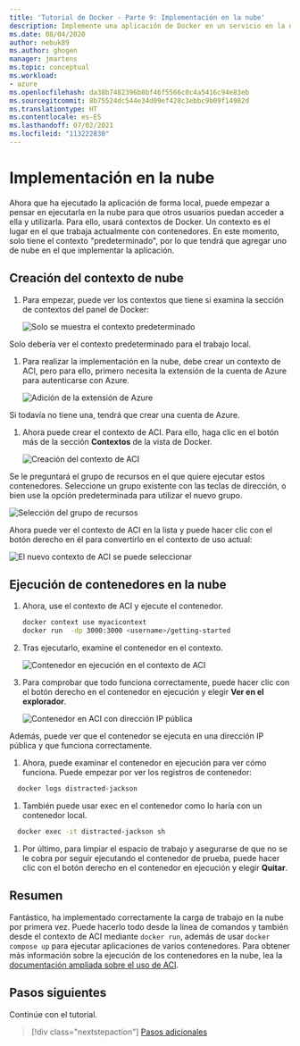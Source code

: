 ```yaml
---
title: 'Tutorial de Docker - Parte 9: Implementación en la nube'
description: Implemente una aplicación de Docker en un servicio en la nube para hospedaje.
ms.date: 08/04/2020
author: nebuk89
ms.author: ghogen
manager: jmartens
ms.topic: conceptual
ms.workload:
- azure
ms.openlocfilehash: da38b7482396b0bf46f5566c0c4a5416c94e83eb
ms.sourcegitcommit: 8b75524dc544e34d09ef428c3ebbc9b09f14982d
ms.translationtype: HT
ms.contentlocale: es-ES
ms.lasthandoff: 07/02/2021
ms.locfileid: "113222830"
---
```

# <a name="deploy-to-the-cloud"></a>Implementación en la nube

Ahora que ha ejecutado la aplicación de forma local, puede empezar a pensar en ejecutarla en la nube para que otros usuarios puedan acceder a ella y utilizarla. Para ello, usará contextos de Docker. Un contexto es el lugar en el que trabaja actualmente con contenedores. En este momento, solo tiene el contexto "predeterminado", por lo que tendrá que agregar uno de nube en el que implementar la aplicación.

## <a name="create-your-cloud-context"></a>Creación del contexto de nube

1. Para empezar, puede ver los contextos que tiene si examina la sección de contextos del panel de Docker:

   ![Solo se muestra el contexto predeterminado](media/defaultcontext.png)

Solo debería ver el contexto predeterminado para el trabajo local.

1. Para realizar la implementación en la nube, debe crear un contexto de ACI, pero para ello, primero necesita la extensión de la cuenta de Azure para autenticarse con Azure.

   ![Adición de la extensión de Azure](media/addazureextension.png)

Si todavía no tiene una, tendrá que crear una cuenta de Azure.

1. Ahora puede crear el contexto de ACI. Para ello, haga clic en el botón más de la sección **Contextos** de la vista de Docker.

   ![Creación del contexto de ACI](media/createnewcontext.png)

Se le preguntará el grupo de recursos en el que quiere ejecutar estos contenedores. Seleccione un grupo existente con las teclas de dirección, o bien use la opción predeterminada para utilizar el nuevo grupo.

![Selección del grupo de recursos](media/selectresourcegroup.png)

Ahora puede ver el contexto de ACI en la lista y puede hacer clic con el botón derecho en él para convertirlo en el contexto de uso actual:

![El nuevo contexto de ACI se puede seleccionar](media/listofcontexts.png)

## <a name="run-containers-in-the-cloud"></a>Ejecución de contenedores en la nube

1. Ahora, use el contexto de ACI y ejecute el contenedor.

   ```bash
   docker context use myacicontext
   docker run  -dp 3000:3000 <username>/getting-started
   ```

1. Tras ejecutarlo, examine el contenedor en el contexto.

   ![Contenedor en ejecución en el contexto de ACI](media/contextcontainer.png)

1. Para comprobar que todo funciona correctamente, puede hacer clic con el botón derecho en el contenedor en ejecución y elegir **Ver en el explorador**.

   ![Contenedor en ACI con dirección IP pública](media/containerinaci.png)

Además, puede ver que el contenedor se ejecuta en una dirección IP pública y que funciona correctamente.

1. Ahora, puede examinar el contenedor en ejecución para ver cómo funciona. Puede empezar por ver los registros de contenedor:
 
 ```bash
   docker logs distracted-jackson
   ```

1. También puede usar exec en el contenedor como lo haría con un contenedor local.
 
 ```bash
   docker exec -it distracted-jackson sh
   ```

1. Por último, para limpiar el espacio de trabajo y asegurarse de que no se le cobra por seguir ejecutando el contenedor de prueba, puede hacer clic con el botón derecho en el contenedor en ejecución y elegir **Quitar**.

## <a name="recap"></a>Resumen

Fantástico, ha implementado correctamente la carga de trabajo en la nube por primera vez. Puede hacerlo todo desde la línea de comandos y también desde el contexto de ACI mediante `docker run`, además de usar `docker compose up` para ejecutar aplicaciones de varios contenedores. Para obtener más información sobre la ejecución de los contenedores en la nube, lea la [documentación ampliada sobre el uso de ACI](https://docs.docker.com/engine/context/aci-integration/).

## <a name="next-steps"></a>Pasos siguientes

Continúe con el tutorial.

> [!div class="nextstepaction"]
> [Pasos adicionales](whats-next.md)
